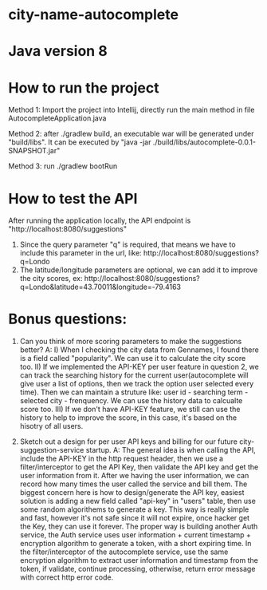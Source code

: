 # city-name-autocomplete

# Java version 8

# How to run the project
Method 1: Import the project into Intellij, directly run the main method in file AutocompleteApplication.java

Method 2: after ./gradlew build, an executable war will be generated under "build/libs". It can be executed by "java -jar ./build/libs/autocomplete-0.0.1-SNAPSHOT.jar"

Method 3: run ./gradlew bootRun 

# How to test the API
After running the application locally, the API endpoint is "http://localhost:8080/suggestions"
1. Since the query parameter "q" is required, that means we have to include this parameter in the url, like: http://localhost:8080/suggestions?q=Londo
2. The latitude/longitude parameters are optional, we can add it to improve the city scores, ex: http://localhost:8080/suggestions?q=Londo&latitude=43.70011&longitude=-79.4163

# Bonus questions:
1. Can you think of more scoring parameters to make the suggestions better?
A: I) When I checking the city data from Gennames, I found there is a field called "popularity". We can use it to calculate the city score too. 
   II) If we implemented the API-KEY per user feature in question 2, we can track the searching history for the current user(autocomplete will give user a list of options, then we track the option user selected every time). Then we can maintain a struture like: user id - searching term - selected city - frenquency. We can use the history data to calcualte score too.
   III) If we don't have API-KEY feature, we still can use the history to help to improve the score, in this case, it's based on the hisotry of all users.
   
2. Sketch out a design for per user API keys and billing for our future city-suggestion-service startup.
A: The general idea is when calling the API, include the API-KEY in the http request header, then we use a filter/interceptor to get the API Key, then validate the API key and get the user information from it. After we having the user information, we can record how many times the user called the service and bill them.
The biggest concern here is how to design/generate the API key, easiest solution is adding a new field called "api-key" in "users" table, then use some random algorithems to generate a key. This way is really simple and fast, however it's not safe since it will not expire, once hacker get the Key, they can use it forever.
The proper way is building another Auth service, the Auth service uses user information + current timestamp + encryption algorithm to generate a token, with a short expiring time. In the filter/interceptor of the autocomplete service, use the same encryption algorithm to extract user information and timestamp from the token, if validate, continue processing, otherwise, return error message with correct http error code.
